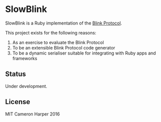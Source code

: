 SlowBlink
==========

SlowBlink is a Ruby implementation of the [Blink Protocol](http://www.blinkprotocol.org/ "Blink Protocol").

This project exists for the following reasons:

1. As an exercise to evaluate the Blink Protocol
2. To be an extensible Blink Protocol code generator
3. To be a dynamic serialiser suitable for integrating with Ruby apps and frameworks

## Status

Under development.

## License

MIT
Cameron Harper 2016




    






